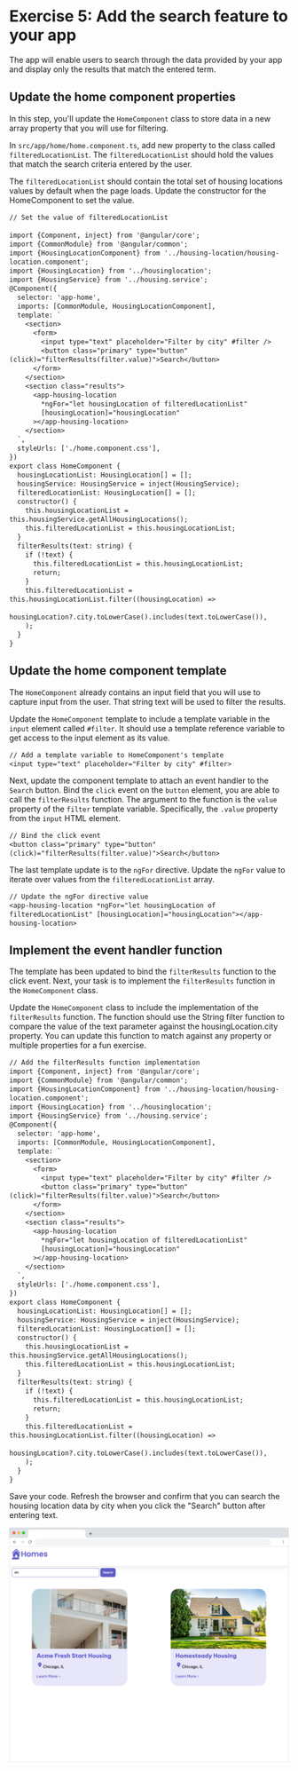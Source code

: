

# Exercise 5: Add the search feature to your app

The app will enable users to search through the data provided by your app and display only the results that match the entered term.

## Update the home component properties

In this step, you'll update the `HomeComponent` class to store data in a new array property that you will use for filtering.

In `src/app/home/home.component.ts`, add new property to the class called `filteredLocationList`. The `filteredLocationList` should hold the values that match the search criteria entered by the user.

The `filteredLocationList` should contain the total set of housing locations values by default when the page loads. Update the constructor for the HomeComponent to set the value.

```
// Set the value of filteredLocationList

import {Component, inject} from '@angular/core';
import {CommonModule} from '@angular/common';
import {HousingLocationComponent} from '../housing-location/housing-location.component';
import {HousingLocation} from '../housinglocation';
import {HousingService} from '../housing.service';
@Component({
  selector: 'app-home',
  imports: [CommonModule, HousingLocationComponent],
  template: `
    <section>
      <form>
        <input type="text" placeholder="Filter by city" #filter />
        <button class="primary" type="button" (click)="filterResults(filter.value)">Search</button>
      </form>
    </section>
    <section class="results">
      <app-housing-location
        *ngFor="let housingLocation of filteredLocationList"
        [housingLocation]="housingLocation"
      ></app-housing-location>
    </section>
  `,
  styleUrls: ['./home.component.css'],
})
export class HomeComponent {
  housingLocationList: HousingLocation[] = [];
  housingService: HousingService = inject(HousingService);
  filteredLocationList: HousingLocation[] = [];
  constructor() {
    this.housingLocationList = this.housingService.getAllHousingLocations();
    this.filteredLocationList = this.housingLocationList;
  }
  filterResults(text: string) {
    if (!text) {
      this.filteredLocationList = this.housingLocationList;
      return;
    }
    this.filteredLocationList = this.housingLocationList.filter((housingLocation) =>
      housingLocation?.city.toLowerCase().includes(text.toLowerCase()),
    );
  }
}
```

## Update the home component template

The `HomeComponent` already contains an input field that you will use to capture input from the user. That string text will be used to filter the results.

Update the `HomeComponent` template to include a template variable in the `input` element called `#filter`. It should use a template reference variable to get access to the input element as its value.

```
// Add a template variable to HomeComponent's template
<input type="text" placeholder="Filter by city" #filter>
```

Next, update the component template to attach an event handler to the `Search` button. 
Bind the `click` event on the `button` element, you are able to call the `filterResults` function. The argument to the function is the `value` property of the `filter` template variable. Specifically, the `.value` property from the `input` HTML element.

```
// Bind the click event
<button class="primary" type="button" (click)="filterResults(filter.value)">Search</button>
```

The last template update is to the `ngFor` directive. Update the `ngFor` value to iterate over values from the `filteredLocationList` array.

```
// Update the ngFor directive value
<app-housing-location *ngFor="let housingLocation of filteredLocationList" [housingLocation]="housingLocation"></app-housing-location>
```

## Implement the event handler function

The template has been updated to bind the `filterResults` function to the click event. Next, your task is to implement the `filterResults` function in the `HomeComponent` class.

Update the `HomeComponent` class to include the implementation of the `filterResults` function. The function should use the String filter function to compare the value of the text parameter against the housingLocation.city property. You can update this function to match against any property or multiple properties for a fun exercise.

```
// Add the filterResults function implementation
import {Component, inject} from '@angular/core';
import {CommonModule} from '@angular/common';
import {HousingLocationComponent} from '../housing-location/housing-location.component';
import {HousingLocation} from '../housinglocation';
import {HousingService} from '../housing.service';
@Component({
  selector: 'app-home',
  imports: [CommonModule, HousingLocationComponent],
  template: `
    <section>
      <form>
        <input type="text" placeholder="Filter by city" #filter />
        <button class="primary" type="button" (click)="filterResults(filter.value)">Search</button>
      </form>
    </section>
    <section class="results">
      <app-housing-location
        *ngFor="let housingLocation of filteredLocationList"
        [housingLocation]="housingLocation"
      ></app-housing-location>
    </section>
  `,
  styleUrls: ['./home.component.css'],
})
export class HomeComponent {
  housingLocationList: HousingLocation[] = [];
  housingService: HousingService = inject(HousingService);
  filteredLocationList: HousingLocation[] = [];
  constructor() {
    this.housingLocationList = this.housingService.getAllHousingLocations();
    this.filteredLocationList = this.housingLocationList;
  }
  filterResults(text: string) {
    if (!text) {
      this.filteredLocationList = this.housingLocationList;
      return;
    }
    this.filteredLocationList = this.housingLocationList.filter((housingLocation) =>
      housingLocation?.city.toLowerCase().includes(text.toLowerCase()),
    );
  }
}
```

Save your code. Refresh the browser and confirm that you can search the housing location data by city when you click the "Search" button after entering text.

![alt text](imgs/exec5-app.png)